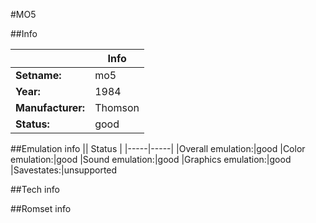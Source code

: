 #MO5

##Info

||Info|
|-----|-----|
|**Setname:**|mo5
|**Year:**|1984
|**Manufacturer:**|Thomson
|**Status:**|good

##Emulation info
|| Status |
|-----|-----|
|Overall emulation:|good
|Color emulation:|good
|Sound emulation:|good
|Graphics emulation:|good
|Savestates:|unsupported

##Tech info

##Romset info

<!--- START OF EDITED COMMENT DO NOT TOUCH TEXT ABOVE-->
